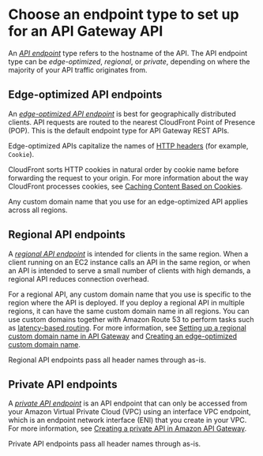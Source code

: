 # Choose an endpoint type to set up for an API Gateway API<a name="api-gateway-api-endpoint-types"></a>

An *[API endpoint](api-gateway-basic-concept.md#apigateway-definition-api-endpoints)* type refers to the hostname of the API\. The API endpoint type can be *edge\-optimized*, *regional*, or *private*, depending on where the majority of your API traffic originates from\.

## Edge\-optimized API endpoints<a name="api-gateway-api-endpoint-types-edge-optimized"></a>

An *[edge\-optimized API endpoint](api-gateway-basic-concept.md#apigateway-definition-edge-optimized-api-endpoint)* is best for geographically distributed clients\. API requests are routed to the nearest CloudFront Point of Presence \(POP\)\. This is the default endpoint type for API Gateway REST APIs\.

Edge\-optimized APIs capitalize the names of [HTTP headers](https://developer.mozilla.org/en-US/docs/Web/HTTP/Headers) \(for example, `Cookie`\)\.

CloudFront sorts HTTP cookies in natural order by cookie name before forwarding the request to your origin\. For more information about the way CloudFront processes cookies, see [Caching Content Based on Cookies](https://docs.aws.amazon.com/AmazonCloudFront/latest/DeveloperGuide/Cookies.html)\.

Any custom domain name that you use for an edge\-optimized API applies across all regions\.

## Regional API endpoints<a name="api-gateway-api-endpoint-types-regional"></a>

A *[regional API endpoint](api-gateway-basic-concept.md#apigateway-definition-regional-api-endpoint)* is intended for clients in the same region\. When a client running on an EC2 instance calls an API in the same region, or when an API is intended to serve a small number of clients with high demands, a regional API reduces connection overhead\.

For a regional API, any custom domain name that you use is specific to the region where the API is deployed\. If you deploy a regional API in multiple regions, it can have the same custom domain name in all regions\. You can use custom domains together with Amazon Route 53 to perform tasks such as [latency\-based routing](https://docs.aws.amazon.com/Route53/latest/DeveloperGuide/routing-policy.html#routing-policy-latency)\. For more information, see [Setting up a regional custom domain name in API Gateway](apigateway-regional-api-custom-domain-create.md) and [Creating an edge\-optimized custom domain name](how-to-edge-optimized-custom-domain-name.md)\.

Regional API endpoints pass all header names through as\-is\.

## Private API endpoints<a name="api-gateway-api-endpoint-types-private"></a>

A *[private API endpoint](api-gateway-basic-concept.md#apigateway-definition-private-api-endpoint)* is an API endpoint that can only be accessed from your Amazon Virtual Private Cloud \(VPC\) using an interface VPC endpoint, which is an endpoint network interface \(ENI\) that you create in your VPC\. For more information, see [Creating a private API in Amazon API Gateway](apigateway-private-apis.md)\.

Private API endpoints pass all header names through as\-is\.